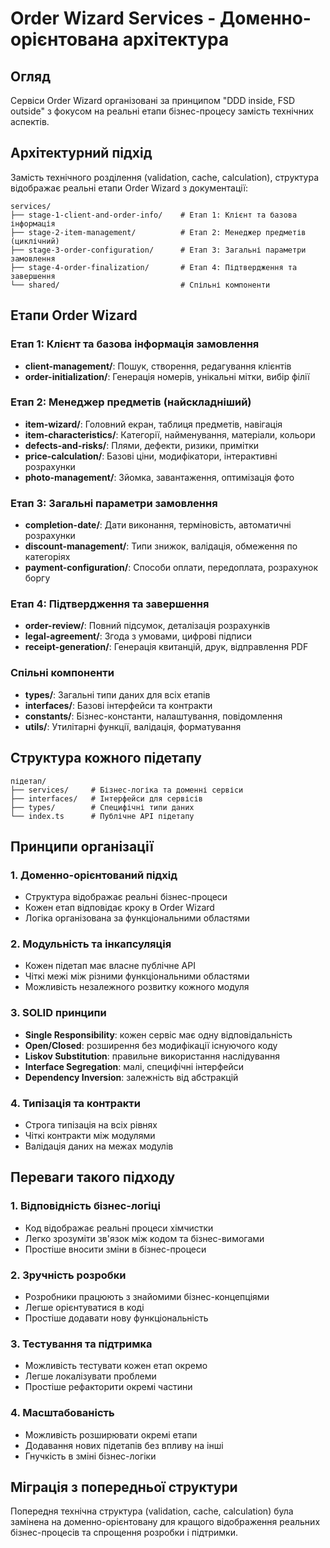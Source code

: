 # Order Wizard Services - Доменно-орієнтована архітектура

## Огляд

Сервіси Order Wizard організовані за принципом "DDD inside, FSD outside" з фокусом на реальні етапи бізнес-процесу замість технічних аспектів.

## Архітектурний підхід

Замість технічного розділення (validation, cache, calculation), структура відображає реальні етапи Order Wizard з документації:

```
services/
├── stage-1-client-and-order-info/    # Етап 1: Клієнт та базова інформація
├── stage-2-item-management/          # Етап 2: Менеджер предметів (циклічний)
├── stage-3-order-configuration/      # Етап 3: Загальні параметри замовлення
├── stage-4-order-finalization/       # Етап 4: Підтвердження та завершення
└── shared/                           # Спільні компоненти
```

## Етапи Order Wizard

### Етап 1: Клієнт та базова інформація замовлення

- **client-management/**: Пошук, створення, редагування клієнтів
- **order-initialization/**: Генерація номерів, унікальні мітки, вибір філії

### Етап 2: Менеджер предметів (найскладніший)

- **item-wizard/**: Головний екран, таблиця предметів, навігація
- **item-characteristics/**: Категорії, найменування, матеріали, кольори
- **defects-and-risks/**: Плями, дефекти, ризики, примітки
- **price-calculation/**: Базові ціни, модифікатори, інтерактивні розрахунки
- **photo-management/**: Зйомка, завантаження, оптимізація фото

### Етап 3: Загальні параметри замовлення

- **completion-date/**: Дати виконання, терміновість, автоматичні розрахунки
- **discount-management/**: Типи знижок, валідація, обмеження по категоріях
- **payment-configuration/**: Способи оплати, передоплата, розрахунок боргу

### Етап 4: Підтвердження та завершення

- **order-review/**: Повний підсумок, деталізація розрахунків
- **legal-agreement/**: Згода з умовами, цифрові підписи
- **receipt-generation/**: Генерація квитанцій, друк, відправлення PDF

### Спільні компоненти

- **types/**: Загальні типи даних для всіх етапів
- **interfaces/**: Базові інтерфейси та контракти
- **constants/**: Бізнес-константи, налаштування, повідомлення
- **utils/**: Утилітарні функції, валідація, форматування

## Структура кожного підетапу

```
підетап/
├── services/     # Бізнес-логіка та доменні сервіси
├── interfaces/   # Інтерфейси для сервісів
├── types/        # Специфічні типи даних
└── index.ts      # Публічне API підетапу
```

## Принципи організації

### 1. Доменно-орієнтований підхід

- Структура відображає реальні бізнес-процеси
- Кожен етап відповідає кроку в Order Wizard
- Логіка організована за функціональними областями

### 2. Модульність та інкапсуляція

- Кожен підетап має власне публічне API
- Чіткі межі між різними функціональними областями
- Можливість незалежного розвитку кожного модуля

### 3. SOLID принципи

- **Single Responsibility**: кожен сервіс має одну відповідальність
- **Open/Closed**: розширення без модифікації існуючого коду
- **Liskov Substitution**: правильне використання наслідування
- **Interface Segregation**: малі, специфічні інтерфейси
- **Dependency Inversion**: залежність від абстракцій

### 4. Типізація та контракти

- Строга типізація на всіх рівнях
- Чіткі контракти між модулями
- Валідація даних на межах модулів

## Переваги такого підходу

### 1. Відповідність бізнес-логіці

- Код відображає реальні процеси хімчистки
- Легко зрозуміти зв'язок між кодом та бізнес-вимогами
- Простіше вносити зміни в бізнес-процеси

### 2. Зручність розробки

- Розробники працюють з знайомими бізнес-концепціями
- Легше орієнтуватися в коді
- Простіше додавати нову функціональність

### 3. Тестування та підтримка

- Можливість тестувати кожен етап окремо
- Легше локалізувати проблеми
- Простіше рефакторити окремі частини

### 4. Масштабованість

- Можливість розширювати окремі етапи
- Додавання нових підетапів без впливу на інші
- Гнучкість в зміні бізнес-логіки

## Міграція з попередньої структури

Попередня технічна структура (validation, cache, calculation) була замінена на доменно-орієнтовану для кращого відображення реальних бізнес-процесів та спрощення розробки і підтримки.
